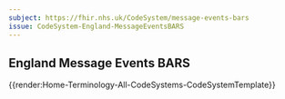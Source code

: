 ```yaml
---
subject: https://fhir.nhs.uk/CodeSystem/message-events-bars
issue: CodeSystem-England-MessageEventsBARS
---
```

## England Message Events BARS

{{render:Home-Terminology-All-CodeSystems-CodeSystemTemplate}}
